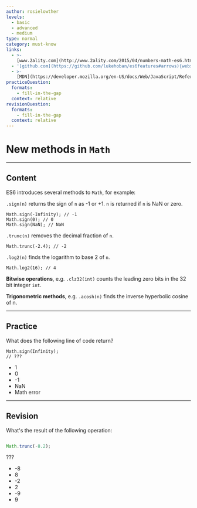 ```yaml
---
author: rosielowther
levels:
  - basic
  - advanced
  - medium
type: normal
category: must-know
links:
  - >-
    [www.2ality.com](http://www.2ality.com/2015/04/numbers-math-es6.html){website}
  - '[github.com](https://github.com/lukehoban/es6features#arrows){website}'
  - >-
    [MDN](https://developer.mozilla.org/en-US/docs/Web/JavaScript/Reference/Global_Objects/Math){website}
practiceQuestion:
  formats:
    - fill-in-the-gap
  context: relative
revisionQuestion:
  formats:
    - fill-in-the-gap
  context: relative
---
```


# New methods in `Math`


---

## Content

ES6 introduces several methods to `Math`, for example:

`.sign(n)` returns the sign of `n` as -1 or +1. `n` is returned if `n` is NaN or zero.

    Math.sign(-Infinity); // -1
    Math.sign(0); // 0
    Math.sign(NaN); // NaN

`.trunc(n)` removes the decimal fraction of `n`.

    Math.trunc(-2.4); // -2

`.log2(n)` finds the logarithm to base 2 of `n`.

    Math.log2(16); // 4

**Bitwise operations**, e.g. `.clz32(int)` counts the leading zero bits in the 32 bit integer `int`.

**Trigonometric methods**, e.g. `.acosh(n)` finds the inverse hyperbolic cosine of n.


---

## Practice

What does the following line of code return?

    Math.sign(Infinity);
    // ???

- 1
- 0
- -1
- NaN
- Math error


---

## Revision

What's the result of the following operation:

```javascript

Math.trunc(-8.2);

```

???

- -8
- 8
- -2
- 2
- -9
- 9
